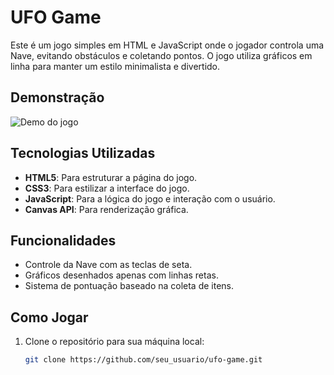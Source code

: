 # UFO Game

Este é um jogo simples em HTML e JavaScript onde o jogador controla uma Nave, evitando obstáculos e coletando pontos. O jogo utiliza gráficos em linha para manter um estilo minimalista e divertido.

## Demonstração

![Demo do jogo](link_para_sua_imagem_de_demo.png)

## Tecnologias Utilizadas

- **HTML5**: Para estruturar a página do jogo.
- **CSS3**: Para estilizar a interface do jogo.
- **JavaScript**: Para a lógica do jogo e interação com o usuário.
- **Canvas API**: Para renderização gráfica.

## Funcionalidades

- Controle da Nave com as teclas de seta.
- Gráficos desenhados apenas com linhas retas.
- Sistema de pontuação baseado na coleta de itens.

## Como Jogar

1. Clone o repositório para sua máquina local:
   ```bash
   git clone https://github.com/seu_usuario/ufo-game.git
